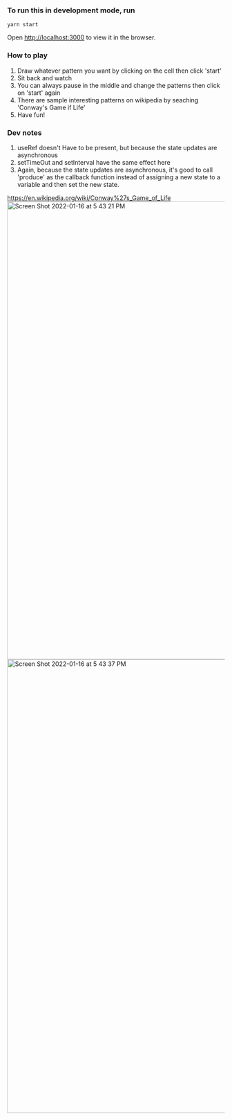 ### To run this in development mode, run
`yarn start`

Open [http://localhost:3000](http://localhost:3000) to view it in the browser.

### How to play
1. Draw whatever pattern you want by clicking on the cell then click 'start'
2. Sit back and watch
3. You can always pause in the middle and change the patterns then click on 'start' again
4. There are sample interesting patterns on wikipedia by seaching 'Conway's Game if Life'
5. Have fun!

### Dev notes 
1. useRef doesn't Have to be present, but because the state updates are asynchronous
2. setTimeOut and setInterval have the same effect here
3. Again, because the state updates are asynchronous, it's good to call 'produce' as the callback function instead of assigning a new state to a variable and then set the new state.

https://en.wikipedia.org/wiki/Conway%27s_Game_of_Life
<img width="1058" alt="Screen Shot 2022-01-16 at 5 43 21 PM" src="https://user-images.githubusercontent.com/43166288/149681146-857c0211-ebde-4bec-8e42-600215082adb.png">
<img width="1049" alt="Screen Shot 2022-01-16 at 5 43 37 PM" src="https://user-images.githubusercontent.com/43166288/149681151-3ea00d56-2801-48ab-a230-85234bf297d3.png">
